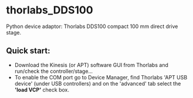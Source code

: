 # thorlabs_DDS100
Python device adaptor: Thorlabs DDS100 compact 100 mm direct drive stage.
## Quick start:
- Download the Kinesis (or APT) software GUI from Thorlabs and run/check the controller/stage...
- To enable the COM port go to Device Manager, find Thorlabs 'APT USB device' (under USB controllers) and on the 'advanced' tab select the **'load VCP'** check box.

